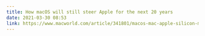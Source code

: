 ```yaml
---
title: How macOS will still steer Apple for the next 20 years
date: 2021-03-30 08:53
link: https://www.macworld.com/article/341801/macos-mac-apple-silicon-m1-influence-iphone-ios-development-apps.html
---
```

